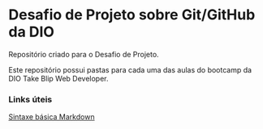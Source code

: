 # Desafio de Projeto sobre Git/GitHub da DIO
Repositório criado para o Desafio de Projeto.

Este repositório possui pastas para cada uma das aulas do bootcamp da DIO Take Blip Web Developer.

### Links úteis
[Sintaxe básica Markdown](https://www.markdownguide.org/basic-syntax/) 
